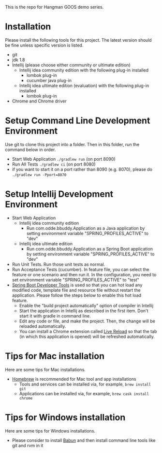 This is the repo for Hangman GOOS demo series.

# Installation
Please install the following tools for this project. The latest version should be fine unless specific version is listed.

* git
* jdk 1.8
* Intellij (please choose either community or ultimate edition)
    * Intellij idea community edition with the following plug-in installed
        * lombok plug-in
        * cucumber java plug-in
    * Intellij idea ultimate edition (evaluation) with the following plug-in installed
        * lombok plug-in
* Chrome and Chrome driver

# Setup Command Line Development Environment
Use git to clone this project into a folder. Then in this folder, run the command below in order.

* Start Web Application `./gradlew run` (on port 8090)
* Run All Tests `./gradlew ci` (on port 8080)
* if you want to start it on a port rather than 8090 (e.g. 8070), please do `./gradlew run -Pport=8070`

# Setup Intellij Development Environment

* Start Web Application
    * Intellij idea community edition
        * Run com.odde.bbuddy.Application as a Java application by setting environment variable "SPRING_PROFILES_ACTIVE" to "dev"
    * Intellij idea ultimate edition
        * Run com.odde.bbuddy.Application as a Spring Boot application by setting environment variable "SPRING_PROFILES_ACTIVE" to "dev"
* Run Unit Tests. Run those unit tests as normal.
* Run Acceptance Tests (cucumber). In feature file, you can select the feature or one scenario and then run it. In the configuration, you need to set environment variable "SPRING_PROFILES_ACTIVE" to "test"
* [Spring Boot Developer Tools](http://docs.spring.io/spring-boot/docs/current/reference/html/using-boot-devtools.html) is used so that you can hot load any modified code, template file and resource file without restart the application. Please follow the steps below to enable this hot load feature.
    * Enable the "build project automatically" option of compiler in Intellij
    * Start the application in Intellij as described in the first item. Don't start it with gradle in command line.
    * Edit any code or file, and make the project. Then, the change will be reloaded automatically.
    * You can install a Chrome extension called [Live Reload](https://chrome.google.com/webstore/detail/livereload/jnihajbhpnppcggbcgedagnkighmdlei?hl=en) so that the tab (in which this application is opened) will be refreshed automatically.

# Tips for Mac installation
Here are some tips for Mac installations.
* [Homebrew](http://brew.sh/) is recommended for Mac tool and app installations
    * Tools and services can be installed via, for example, `brew install git`
    * Applications can be installed via, for example, `brew cask install chrome`

# Tips for Windows installation
Here are some tips for Windows installations.
* Please consider to install [Babun](http://babun.github.io/) and then install command line tools like git and rvm in it
